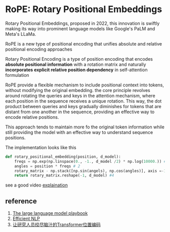 # RoPE: Rotary Positional Embeddings


Rotary Positional Embeddings, proposed in 2022, this innovation is swiftly making its way into prominent language models like Google's PaLM and Meta's LLaMa. 


RoPE is a new type of positional encoding that unifies absolute and relative positional encoding approaches


Rotary Positional Encoding is a type of position encoding that encodes **absolute positional information** with a rotation matrix and naturally **incorporates explicit relative position dependency** in self-attention formulation


RoPE provide a flexible mechanism to include positional context into tokens, without modifying the original embedding. the core principle revolves around rotating the queries and keys in the attention mechanism, where each position in the sequence receives a unique rotation. This way, the dot product between queries and keys gradually diminishes for tokens that are distant from one another in the sequence, providing an effective way to encode relative positions.


This approach tends to maintain more fo the original token information while still providing the model with an effective way to understand sequence positions.

The implementation looks like this
```python
def rotary_positional_embedding(position, d_model):
    freqs = np.exp(np.linspace(0., -1., d_model /2) * np.log(10000.)) #1
    angles = position * freqs # 2
    rotary_matrix - np.stack([np.sin(angels), np.cos(angles)], axis =-1) # 3
    return rotary_matrix.reshape(-1, d_model) #4
```

see a good video [explaination](https://www.youtube.com/watch?v=o29P0Kpobz0&t=530s) 


## reference 

1. [The large language model playbook](https://cyrilzakka.github.io/llm-playbook/nested/rot-pos-embed.html)
2. [Efficient NLP](https://www.youtube.com/watch?v=o29P0Kpobz0&t=530s)
3. [让研究人员绞尽脑汁的Transformer位置编码](https://kexue.fm/archives/8130) 
